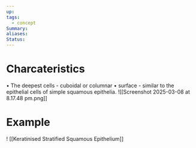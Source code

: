 ```yaml
---
up: 
tags:
  - concept
Summary: 
aliases: 
Status:
---
```


# Charcateristics
• The deepest cells -  cuboidal or columnar 
• surface - similar to the epithelial cells of simple
squamous epithelia.
![[Screenshot 2025-03-08 at 8.17.48 pm.png]]
# Example
!
[[Keratinised Stratified Squamous Epithelium]]
